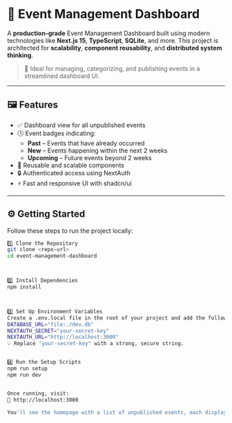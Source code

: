 # 🎉 Event Management Dashboard

A **production-grade** Event Management Dashboard built using modern technologies like **Next.js 15**, **TypeScript**, **SQLite**, and more. This project is architected for **scalability**, **component reusability**, and **distributed system thinking**.

> 📌 Ideal for managing, categorizing, and publishing events in a streamlined dashboard UI.

---

## 🖼️ Features

- ✅ Dashboard view for all unpublished events
- 🕓 Event badges indicating:
  - **Past** – Events that have already occurred
  - **New** – Events happening within the next 2 weeks
  - **Upcoming** – Future events beyond 2 weeks
- 🧩 Reusable and scalable components
- 🔒 Authenticated access using NextAuth
- ⚡ Fast and responsive UI with shadcn/ui

---

## ⚙️ Getting Started

Follow these steps to run the project locally:

```bash
1️⃣ Clone the Repository
git clone <repo-url>
cd event-management-dashboard



2️⃣ Install Dependencies
npm install



3️⃣ Set Up Environment Variables
Create a .env.local file in the root of your project and add the following:
DATABASE_URL="file:./dev.db"
NEXTAUTH_SECRET="your-secret-key"
NEXTAUTH_URL="http://localhost:3000"
💡 Replace "your-secret-key" with a strong, secure string.


4️⃣ Run the Setup Scripts
npm run setup
npm run dev


Once running, visit:
🔗 http://localhost:3000

You'll see the homepage with a list of unpublished events, each displayed as a card with a badge on top indicating its status:
```
